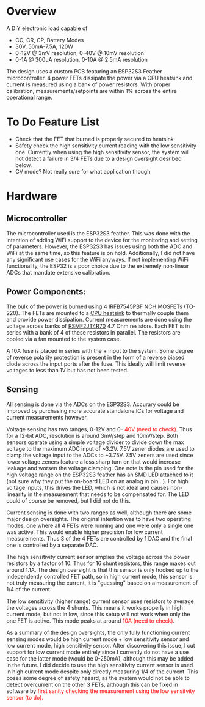 # Overview
 A DIY electronic load capable of 
* CC, CR, CP, Battery Modes
* 30V, 50mA-7.5A, 120W
* 0-12V @ 3mV resolution, 0-40V @ 10mV resolution
* 0-1A @ 300uA resolution, 0-10A @ 2.5mA resolution

The design uses a custom PCB featuring an ESP32S3 Feather microcontroller. 4 power FETs dissipate the power via a CPU heatsink and current is measured using a bank of power resistors. With proper calibration, measurements/setpoints are within 1% across the entire operational range. 

# To Do Feature List
* Check that the FET that burned is properly secured to heatsink
* Safety check the high sensitivity current reading with the low sensitivity one. Currently when using the high sensitivity sensor, the system will not detect a failure in 3/4 FETs due to a design oversight desribed below.
* CV mode? Not really sure for what application though


# Hardware

## Microcontroller

The microcontroller used is the ESP32S3 feather. This was done with the intention of adding WiFi support to the device for the monitoring and setting of parameters. However, the ESP32S3 has issues using both the ADC and WiFi at the same time, so this feature is on hold. Additionally, I did not have any significant use cases for the WiFi anyways. If not implementing WiFi functionality, the ESP32 is a poor choice due to the extremely non-linear ADCs that mandate extensive calibration.

## Power Components:
The bulk of the power is burned using 4 [IRFB7545PBF](https://www.digikey.com/en/products/detail/infineon-technologies/IRFB7545PBF/4772483?_gl=1*qid4uc*_up*MQ..&gclid=CjwKCAiAmfq6BhAsEiwAX1jsZwDCxFQFxVeq3aHN9mwHQtf8dV56gFwLjNTAg517n_BBnAF4h2P2nxoCqRcQAvD_BwE&gclsrc=aw.ds) NCH MOSFETs (TO-220). The FETs are mounted to a [CPU heatsink](https://www.amazon.com/dp/B00006B8EX?ref=ppx_yo2ov_dt_b_fed_asin_title&th=1) to thermally couple them and provide power dissipation. Current measurements are done using the voltage across banks of [RSMF2JT4R70](https://www.digikey.com/en/products/detail/stackpole-electronics-inc/RSMF2JT4R70/2021732?_gl=1*1e5c9mv*_up*MQ..&gclid=CjwKCAiAmfq6BhAsEiwAX1jsZwDCxFQFxVeq3aHN9mwHQtf8dV56gFwLjNTAg517n_BBnAF4h2P2nxoCqRcQAvD_BwE&gclsrc=aw.ds) 4.7 Ohm resistors. Each FET is in series with a bank of 4 of these resistors in parallel. The resistors are cooled via a fan mounted to the system case.

A 10A fuse is placed in series with the + input to the system. Some degree of reverse polarity protection is present in the form of a reverse biased diode across the input ports after the fuse. This ideally will limit reverse voltages to less than 1V but has not been tested.

## Sensing
All sensing is done via the ADCs on the ESP32S3. Accurary could be improved by purchasing more accurate standalone ICs for voltage and current measurements however. 

Voltage sensing has two ranges, 0-12V and 0-<span style="color:red"> 40V (need to check)</span>. Thus for a 12-bit ADC, resolution is around 3mV/step and 10mV/step. Both sensors operate using a simple voltage divider to divide down the max voltage to the maximum ADC input of ~3.2V. 7.5V zener diodes are used to clamp the voltage input to the ADCs to ~3.75V. 7.5V zeners are used since lower voltage zeners feature a less sharp turn on that would increase leakage and worsen the voltage clamping. One note is the pin used for the high voltage range on the ESP32S3 feather has an SMD LED attached to it (not sure why they put the on-board LED on an analog in pin...). For high voltage inputs, this drives the LED, which is not ideal and causes non-linearity in the measurement that needs to be compensated for. The LED could of course be removed, but I did not do this.

Current sensing is done with two ranges as well, although there are some major design oversights. The original intention was to have two operating modes, one where all 4 FETs were running and one were only a single one was active. This would enable higher precision for low current measurements. Thus 3 of the 4 FETs are controlled by 1 DAC and the final one is controlled by a separate DAC. 

The high sensitivity current sensor amplies the voltage across the power resistors by a factor of 10. Thus for 16 shunt resistors, this range maxes out around 1.1A. The design oversight is that this sensor is only hooked up to the independently controlled FET path, so in high current mode, this sensor is not truly measuring the current, it is "guessing" based on a measurement of 1/4 of the current.

The low sensitivity (higher range) current sensor uses resistors to average the voltages across the 4 shunts. This means it works properly in high current mode, but not in low, since this setup will not work when only the one FET is active. This mode peaks at around <span style="color:red"> 10A (need to check)</span>.

As a summary of the design oversights, the only fully functioning current sensing modes would be high current mode + low sensitivity sensor and low current mode, high sensitivity sensor. After discovering this issue, I cut support for low current mode entirely since I currently do not have a use case for the latter mode (would be 0-250mA), although this may be added in the future. I did decide to use the high sensitivity current sensor is used in high current mode despite only directly measuring 1/4 of the current. This poses some degree of safety hazard, as the system would not be able to detect overcurrent on the other 3 FETs, although this can be fixed in software by <span style="color:red"> first sanity checking the measurement using the low sensitvity sensor (to do).</span>